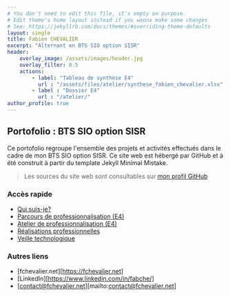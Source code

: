 ```yaml
---
# You don't need to edit this file, it's empty on purpose.
# Edit theme's home layout instead if you wanna make some changes
# See: https://jekyllrb.com/docs/themes/#overriding-theme-defaults
layout: single
title: Fabien CHEVALIER
excerpt: "Alternant en BTS SIO option SISR"
header:
    overlay_image: /assets/images/header.jpg
    overlay_filter: 0.5
    actions:
        - label: "Tableau de synthèse E4"
          url : "/assets/files/atelier/synthese_fabien_chevalier.xlsx"
        - label : "Dossier E4"
          url : "/atelier/"
author_profile: true
---
```

## Portofolio : BTS SIO option SISR

Ce portofolio regroupe l'ensemble des projets et activités effectués dans le cadre de mon BTS SIO option SISR. Ce site web est hébergé par GitHub et à été construit à partir du template Jekyll Minimal Mistake.

> Les sources du site web sont consultables sur [mon profil GitHub](https://github.com/fabienchevalier/bts)

### Accès rapide

- [Qui suis-je?](/bts/presentation)
- [Parcours de professionnalisation (E4)](/bts/ppe)
- [Atelier de professionnalisation (E4)](/bts/atelier)
- [Réalisations professionnelles](/bts/e5)
- [Veille technologique](/bts/veille) 

### Autres liens

- [fchevalier.net][https://fchevalier.net]
- [LinkedIn][https://www.linkedin.com/in/fabche/]
- [contact@fchevalier.net][mailto:contact@fchevalier.net]

